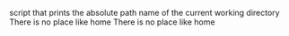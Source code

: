  script that prints the absolute path name of the current working directory
There is no place like home
There is no place like home
